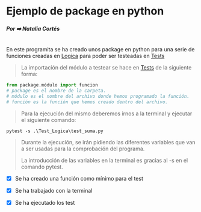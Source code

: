 # Ejemplo de package en python
###### **Por ➡️ Natalia Cortés**

En este programita se ha creado unos package en python para una serie de funciones creadas en [Logica](./Logica/suma.py) para poder ser testeadas en [Tests](./Test_Logica/test_suma.py) 

> La importación del módulo a testear se hace en [Tests](./Test_Logica/test_suma.py) de la siguiente forma: 

```python
from package.módulo import funcion
# package es el nombre de la carpeta.
# módulo es el nombre del archivo donde hemos programado la función.
# función es la función que hemos creado dentro del archivo.
```

> Para la ejecución del mismo deberemos irnos a la terminal y ejecutar el siguiente comando: 

```shell
pytest -s .\Test_Logica\test_suma.py
```

> Durante la ejecución, se irán pidiendo las diferentes variables que van a ser usadas para la comprobación del programa.
> 
> La introducción de las variables en la terminal es gracias al -s en el comando pytest.

- [x] Se ha creado una función como mínimo para el test
- [x] Se ha trabajado con la terminal
- [x] Se ha ejecutado los test

